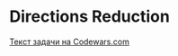 <h1>Directions Reduction</h1>
<p><a href="https://www.codewars.com/kata/550f22f4d758534c1100025a">Текст задачи на Codewars.com</a></p>